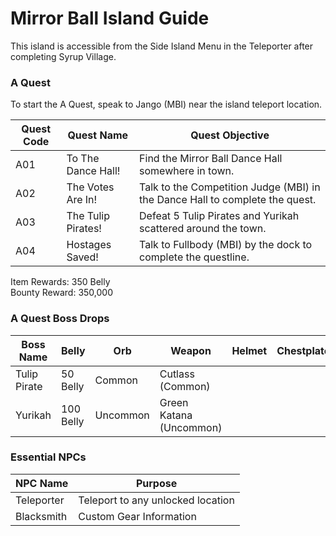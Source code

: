 # Mirror Ball Island Guide

This island is accessible from the Side Island Menu in the Teleporter after completing Syrup Village.

### A Quest

To start the A Quest, speak to Jango (MBI) near the island teleport location.

| Quest Code| Quest Name           | Quest Objective|
|-----------|-----------           |-----------|
| A01       | To The Dance Hall!   |Find the Mirror Ball Dance Hall somewhere in town.|
| A02       | The Votes Are In!    |Talk to the Competition Judge (MBI) in the Dance Hall to complete the quest.|
| A03       | The Tulip Pirates!   |Defeat 5 Tulip Pirates and Yurikah scattered around the town.|
| A04       | Hostages Saved!      |Talk to Fullbody (MBI) by the dock to complete the questline.|

Item Rewards: 350 Belly<br>
Bounty Reward: 350,000

### A Quest Boss Drops

| Boss Name    | Belly     | Orb      | Weapon                  | Helmet    | Chestplate | Leggings  | Boots     | Other     |
|-----------   |-----------|----------|-----------              |-----------|----------- |-----------|-----------|-----------|
| Tulip Pirate | 50 Belly  | Common   | Cutlass (Common)        |           |            |           |           |           |
| Yurikah      | 100 Belly | Uncommon | Green Katana (Uncommon) |           |            |           |           |           |

### Essential NPCs

| NPC Name              | Purpose                                   |
|-------------          |-----------                                |
| Teleporter            | Teleport to any unlocked location         |
| Blacksmith            | Custom Gear Information                   |